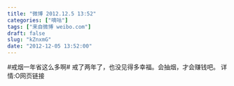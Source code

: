 ```yaml
---
title: "微博 2012.12.5 13:52"
categories: ["嘀咕"]
tags: ["来自微博 weibo.com"]
draft: false
slug: "kZnxmG"
date: "2012-12-05 13:52:00"
---
```


<p>#戒烟一年省这么多啊# 戒了两年了，也没见得多幸福。会抽烟，才会赚钱吧。 详情:O网页链接 ​​​​</p>
